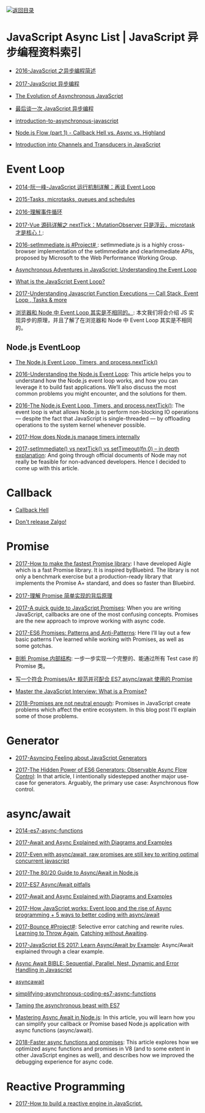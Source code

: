 [![返回目录](https://user-images.githubusercontent.com/5803001/38079637-ff0abcf0-3371-11e8-9b76-ad651620afc7.jpg)](https://github.com/wx-chevalier/Awesome-Lists)

# JavaScript Async List | JavaScript 异步编程资料索引

- [2016-JavaScript 之异步编程简述](http://blog.codingplayboy.com/2016/01/20/js_async_intro/)

- [2017-JavaScript 异步编程](http://blog.codingplayboy.com/2017/04/25/js_async/)

- [The Evolution of Asynchronous JavaScript](https://blog.risingstack.com/asynchronous-javascript/)

- [最后谈一次 JavaScript 异步编程](https://zhuanlan.zhihu.com/p/24444262)

- [introduction-to-asynchronous-javascript](http://tutorials.pluralsight.com/front-end-javascript/introduction-to-asynchronous-javascript)

- [Node.js Flow (part 1) - Callback Hell vs. Async vs. Highland](http://blog.vullum.io/javascript-flow-callback-hell-vs-async-vs-highland/)

- [Introduction into Channels and Transducers in JavaScript](http://www.tuicool.com/articles/zmmAjiU)

# Event Loop

- [2014-阮一峰-JavaScript 运行机制详解：再谈 Event Loop](http://www.ruanyifeng.com/blog/2014/10/event-loop.html)

- [2015-Tasks, microtasks, queues and schedules](https://jakearchibald.com/2015/tasks-microtasks-queues-and-schedules/)

- [2016-理解事件循环](https://github.com/ccforward/cc/issues/47)

- [2017-Vue 源码详解之 nextTick：MutationObserver 只是浮云，microtask 才是核心！](https://segmentfault.com/a/1190000008589736):

- [2016-setImmediate.js #Project# ](https://github.com/YuzuJS/setImmediate): setImmediate.js is a highly cross-browser implementation of the setImmediate and clearImmediate APIs, proposed by Microsoft to the Web Performance Working Group.

- [Asynchronous Adventures in JavaScript: Understanding the Event Loop](https://medium.com/@BenDiuguid/asynchronous-adventures-in-javascript-understanding-the-event-loop-fc6f968d5f72#.6td5rwy71)

- [What is the JavaScript Event Loop?](http://altitudelabs.com/blog/what-is-the-javascript-event-loop/)

- [2017-Understanding Javascript Function Executions — Call Stack, Event Loop , Tasks & more ](https://medium.com/@gaurav.pandvia/understanding-javascript-function-executions-tasks-event-loop-call-stack-more-part-1-5683dea1f5ec?source=linkShare-fe48c4221a4c-1503534847)

- [浏览器和 Node 中 Event Loop 其实是不相同的。](https://zhuanlan.zhihu.com/p/54882306): 本文我们将会介绍 JS 实现异步的原理，并且了解了在浏览器和 Node 中 Event Loop 其实是不相同的。

## Node.js EventLoop

- [The Node.js Event Loop, Timers, and process.nextTick()](https://nodejs.org/en/docs/guides/event-loop-timers-and-nexttick/)

- [2016-Understanding the Node.js Event Loop](https://blog.risingstack.com/node-js-at-scale-understanding-node-js-event-loop/): This article helps you to understand how the Node.js event loop works, and how you can leverage it to build fast applications. We’ll also discuss the most common problems you might encounter, and the solutions for them.

- [2016-The Node.js Event Loop, Timers, and process.nextTick()](https://parg.co/b1l): The event loop is what allows Node.js to perform non-blocking IO operations — despite the fact that JavaScript is single-threaded — by offloading operations to the system kernel whenever possible.

- [2017-How does Node.js manage timers internally](https://asafdav2.github.io/2017/node-js-timers/)

- [2017-setImmediate() vs nextTick() vs setTimeout(fn,0) – in depth explanation](http://voidcanvas.com/setimmediate-vs-nexttick-vs-settimeout/): And going through official documents of Node may not really be feasible for non-advanced developers. Hence I decided to come up with this article.

# Callback

- [Callback Hell](http://callbackhell.com/)

- [Don't release Zalgo!](https://oren.github.io/blog/zalgo.html)

# Promise

- [2017-How to make the fastest Promise library](https://parg.co/bhz): I have developed Aigle which is a fast Promise library. It is inspired byBluebird. The library is not only a benchmark exercise but a production-ready library that implements the Promise A+ standard, and does so faster than Bluebird.

- [2017-理解 Promise 简单实现的背后原理](http://bupt-hjm.github.io/2017/03/23/study-promise/)

- [2017-A quick guide to JavaScript Promises](https://dev.to/dkundel/a-quick-guide-to-javascript-promises): When you are writing JavaScript, callbacks are one of the most confusing concepts. Promises are the new approach to improve working with async code.

- [2017-ES6 Promises: Patterns and Anti-Patterns](https://parg.co/UYb): Here I’ll lay out a few basic patterns I’ve learned while working with Promises, as well as some gotchas.

- [剖析 Promise 内部结构](https://github.com/xieranmaya/blog/issues/3): 一步一步实现一个完整的、能通过所有 Test case 的 Promise 类。

- [写一个符合 Promises/A+ 规范并可配合 ES7 async/await 使用的 Promise](https://zhuanlan.zhihu.com/p/23312442)

- [Master the JavaScript Interview: What is a Promise?](https://medium.com/javascript-scene/master-the-javascript-interview-what-is-a-promise-27fc71e77261#.yeuxdynfz)

- [2018-Promises are not neutral enough](https://staltz.com/promises-are-not-neutral-enough.html): Promises in JavaScript create problems which affect the entire ecosystem. In this blog post I’ll explain some of those problems.

# Generator

- [2017-Asyncing Feeling about JavaScript Generators](https://www.bignerdranch.com/blog/asyncing-feeling-about-javascript-generators/)

- [2017-The Hidden Power of ES6 Generators: Observable Async Flow Control](https://parg.co/Uhl): In that article, I intentionally sidestepped another major use-case for generators. Arguably, the primary use case: Asynchronous flow control.

# async/await

- [2014-es7-async-functions](https://jakearchibald.com/2014/es7-async-functions/)

- [2017-Await and Async Explained with Diagrams and Examples](http://nikgrozev.com/2017/10/01/async-await/)

- [2017-Even with async/await, raw promises are still key to writing optimal concurrent javascript](https://medium.com/@bluepnume/even-with-async-await-you-probably-still-need-promises-9b259854c161#.w1k2udirb)

- [2017-The 80/20 Guide to Async/Await in Node.js](http://6me.us/jIIzOs)

- [2017-ES7 Async/Await pitfalls](https://medium.com/@matansokolovsky/es7-async-await-pitfalls-d24331388a70#.xkeyncsca)

- [2017-Await and Async Explained with Diagrams and Examples](http://nikgrozev.com/2017/10/01/async-await/#composite-promises)

- [2017-How JavaScript works: Event loop and the rise of Async programming + 5 ways to better coding with async/await](https://parg.co/UGj)

- [2017-Bounce #Project#](https://github.com/hapijs/bounce): Selective error catching and rewrite rules. [Learning to Throw Again](https://medium.com/@eranhammer/learning-to-throw-again-79b498504d28), [Catching without Awaiting](https://medium.com/@eranhammer/catching-without-awaiting-b2cb7df45790).

- [2017-JavaScript ES 2017: Learn Async/Await by Example](https://parg.co/U6L): Async/Await explained through a clear example.

- [Async Await BIBLE: Sequential, Parallel, Nest, Dynamic and Error Handling in Javascript](http://6me.us/ZMNvVy)

- [asyncawait](https://github.com/yortus/asyncawait#1-introduction)

- [simplifying-asynchronous-coding-es7-async-functions](http://www.sitepoint.com/simplifying-asynchronous-coding-es7-async-functions/)

- [Taming the asynchronous beast with ES7](http://pouchdb.com/2015/03/05/taming-the-async-beast-with-es7.html)

- [Mastering Async Await in Node.js](https://blog.risingstack.com/mastering-async-await-in-nodejs/): In this article, you will learn how you can simplify your callback or Promise based Node.js application with async functions (async/await).

- [2018-Faster async functions and promises](https://v8.dev/blog/fast-async): This article explores how we optimized async functions and promises in V8 (and to some extent in other JavaScript engines as well), and describes how we improved the debugging experience for async code.

# Reactive Programming

- [2017-How to build a reactive engine in JavaScript.](https://parg.co/bhR)
